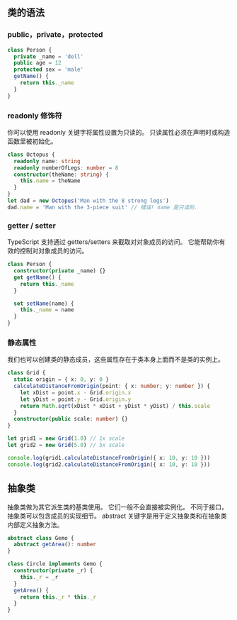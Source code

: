 ## 类的语法

### public，private，protected

```ts
class Person {
  private _name = 'dell'
  public age = 12
  protected sex = 'male'
  getName() {
    return this._name
  }
}
```

### readonly 修饰符

你可以使用 readonly 关键字将属性设置为只读的。 只读属性必须在声明时或构造函数里被初始化。

```ts
class Octopus {
  readonly name: string
  readonly numberOfLegs: number = 8
  constructor(theName: string) {
    this.name = theName
  }
}
let dad = new Octopus('Man with the 8 strong legs')
dad.name = 'Man with the 3-piece suit' // 错误! name 是只读的.
```

### getter / setter

TypeScript 支持通过 getters/setters 来截取对对象成员的访问。 它能帮助你有效的控制对对象成员的访问。

```ts
class Person {
  constructor(private _name) {}
  get getName() {
    return this._name
  }

  set setName(name) {
    this._name = name
  }
}
```

### 静态属性

我们也可以创建类的静态成员，这些属性存在于类本身上面而不是类的实例上。

```ts
class Grid {
  static origin = { x: 0, y: 0 }
  calculateDistanceFromOrigin(point: { x: number; y: number }) {
    let xDist = point.x - Grid.origin.x
    let yDist = point.y - Grid.origin.y
    return Math.sqrt(xDist * xDist + yDist * yDist) / this.scale
  }
  constructor(public scale: number) {}
}

let grid1 = new Grid(1.0) // 1x scale
let grid2 = new Grid(5.0) // 5x scale

console.log(grid1.calculateDistanceFromOrigin({ x: 10, y: 10 }))
console.log(grid2.calculateDistanceFromOrigin({ x: 10, y: 10 }))
```

## 抽象类

抽象类做为其它派生类的基类使用。 它们一般不会直接被实例化。 不同于接口，抽象类可以包含成员的实现细节。 abstract 关键字是用于定义抽象类和在抽象类内部定义抽象方法。

```ts
abstract class Gemo {
  abstract getArea(): number
}

class Circle implements Gemo {
  constructor(private _r) {
    this._r = _r
  }
  getArea() {
    return this._r * this._r
  }
}
```

